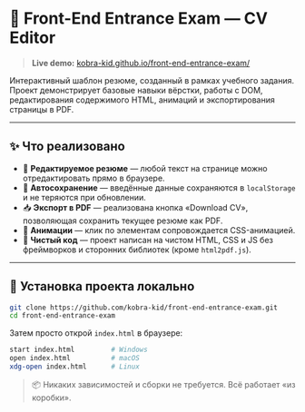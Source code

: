 # 🧪 Front-End Entrance Exam — CV Editor

> **Live demo:** [kobra-kid.github.io/front-end-entrance-exam/](https://kobra-kid.github.io/front-end-entrance-exam/)

Интерактивный шаблон резюме, созданный в рамках учебного задания. Проект демонстрирует базовые навыки вёрстки, работы с DOM, редактирования содержимого HTML, анимаций и экспортирования страницы в PDF.

---

## ✨ Что реализовано

* 📄 **Редактируемое резюме** — любой текст на странице можно отредактировать прямо в браузере.
* 💾 **Автосохранение** — введённые данные сохраняются в `localStorage` и не теряются при обновлении.
* 📥 **Экспорт в PDF** — реализована кнопка «Download CV», позволяющая сохранить текущее резюме как PDF.
* 💅 **Анимации** — клик по элементам сопровождается CSS-анимацией.
* 🧼 **Чистый код** — проект написан на чистом HTML, CSS и JS без фреймворков и сторонних библиотек (кроме `html2pdf.js`).

---

## 🔧 Установка проекта локально

```bash
git clone https://github.com/kobra-kid/front-end-entrance-exam.git
cd front-end-entrance-exam
```

Затем просто открой `index.html` в браузере:

```bash
start index.html         # Windows
open index.html          # macOS
xdg-open index.html      # Linux
```

> 📦 Никаких зависимостей и сборки не требуется. Всё работает «из коробки».
